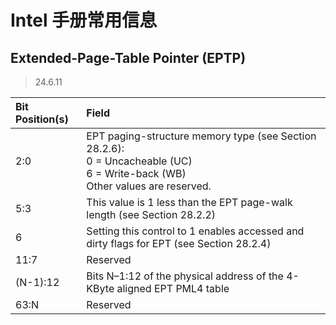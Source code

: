 # Intel 手册常用信息

## Extended-Page-Table Pointer (EPTP)
> 24.6.11

| Bit Position(s) | Field |
|:---|:---|
| 2:0 | EPT paging-structure memory type (see Section 28.2.6): <br> 0 = Uncacheable (UC) <br> 6 = Write-back (WB) <br> Other values are reserved. <br> |
| 5:3 | This value is 1 less than the EPT page-walk length (see Section 28.2.2) |
| 6 | Setting this control to 1 enables accessed and dirty flags for EPT (see Section 28.2.4) |
| 11:7 | Reserved |
|(N-1):12 | Bits N–1:12 of the physical address of the 4-KByte aligned EPT PML4 table |
| 63:N | Reserved |



